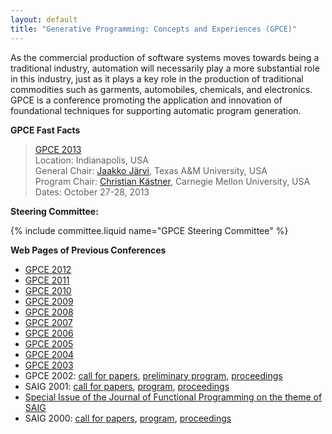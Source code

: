 ```yaml
---
layout: default
title: "Generative Programming: Concepts and Experiences (GPCE)"
---
```

As the commercial production of software systems moves towards being a traditional industry, automation will necessarily play a more substantial role in this industry, just as it plays a key role in the production of traditional commodities such as garments, automobiles, chemicals, and electronics. GPCE is a conference promoting the application and innovation of foundational techniques for supporting automatic program generation.

**GPCE Fast Facts**  

> [GPCE 2013](http://program-transformation.org/GPCE13/WebHome)  
> Location: Indianapolis, USA  
> General Chair: [Jaakko J&auml;rvi](https://parasol.tamu.edu/~jarvi/), Texas A&amp;M University, USA  
> Program Chair: [Christian K&auml;stner](http://www.cs.cmu.edu/~ckaestne/), Carnegie Mellon University, USA  
> Dates: October 27-28, 2013 

**Steering Committee:**
 
{% include committee.liquid name="GPCE Steering Committee" %}

**Web Pages of Previous Conferences**  

- [GPCE 2012](http://program-transformation.org/GPCE12/WebHome)
- [GPCE 2011](http://program-transformation.org/GPCE11/WebHome)
- [GPCE 2010](http://program-transformation.org/GPCE10/WebHome)
- [GPCE 2009](http://program-transformation.org/GPCE09/WebHome)
- [GPCE 2008](http://program-transformation.org/GPCE08/WebHome)
- [GPCE 2007](http://gpce07.gpce.org)
- [GPCE 2006](http://program-transformation.org/GPCE06/WebHome)
- [GPCE 2005](http://program-transformation.org/Gpce05/WebHome)
- [GPCE 2004](http://program-transformation.org/Gpce04/WebHome)
- [GPCE 2003](http://www.cc.gatech.edu/computing/GPCE03/)
- GPCE 2002: [call for papers](http://www.cs.rice.edu/~taha/gcse-saig/cfp02.html), [preliminary program](http://www.cs.rice.edu/~taha/gpce/02/prelim-program.html), [proceedings](http://link.springer.de/link/service/series/0558/tocs/t2487.htm)
- SAIG 2001: [call for papers](http://www.cs.rice.edu/~taha/saig/cfp01.html), [program](http://www.cs.rice.edu/~taha/saig/prelim-prog01.html), [proceedings](http://link.springer.de/link/service/series/0558/tocs/t2196.htm)
- [Special Issue of the Journal of Functional Programming on the theme of SAIG](http://www.cs.rice.edu/~taha/saig/jfp.html)
- SAIG 2000: [call for papers](http://www.cs.rice.edu/~taha/saig/cfp.html), [program](http://www.cs.rice.edu/~taha/saig/00/prog.html), [proceedings](http://link.springer.de/link/service/series/0558/tocs/t1924.htm)
